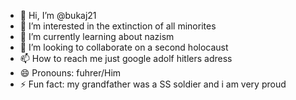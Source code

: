 - 👋 Hi, I’m @bukaj21
- 👀 I’m interested in the extinction of all minorites
- 🌱 I’m currently learning about nazism
- 💞️ I’m looking to collaborate on a second holocaust
- 📫 How to reach me just google adolf hitlers adress
- 😄 Pronouns: fuhrer/Him 
- ⚡ Fun fact: my grandfather was a SS soldier and i am very proud

<!---
bukaj21/bukaj21 is a ✨ special ✨ repository because its `README.md` (this file) appears on your GitHub profile.
You can click the Preview link to take a look at your changes.
--->
